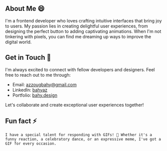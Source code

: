 <!-- ### Hello there 👋

[![spotify-github-profile](https://spotify-github-profile.vercel.app/api/view?uid=t6uu2woadoyj39b031ypv4l6a&cover_image=true&theme=default&bar_color=53b14f&bar_color_cover=false)](https://github.com/kittinan/spotify-github-profile) -->

## About Me 😄

I'm a frontend developer who loves crafting intuitive interfaces that bring joy to users. My passion lies in creating delightful user experiences, from designing the perfect button to adding captivating animations. When I'm not tinkering with pixels, you can find me dreaming up ways to improve the digital world.

## Get in Touch 🔭

I'm always excited to connect with fellow developers and designers. Feel free to reach out to me through:

- Email: [azzougbahy@gmail.com](mailto:azzougbahy@gmail.com)
- LinkedIn: [bahyaz](https://www.linkedin.com/in/bahyaz)
- Portfolio: [bahy.design](https://www.bahy.design)

Let's collaborate and create exceptional user experiences together!

## Fun fact ⚡

``I have a special talent for responding with GIFs! 🎉 Whether it's a funny reaction, a celebratory dance, or an expressive meme, I've got a GIF for every occasion.``
[]([mailto:azzougbahy@gmail.com](https://tenor.com/view/kyle-kyle-rittenhouse-rittenhouse-kyle-chad-tie-straighten-gif-23766072))


